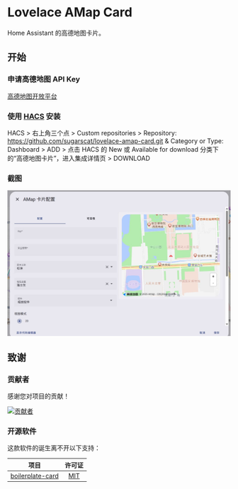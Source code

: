 # Lovelace AMap Card

Home Assistant 的高德地图卡片。

## 开始

### 申请高德地图 API Key

[高德地图开放平台](https://lbs.amap.com/api/javascript-api-v2/prerequisites)

### 使用 [HACS](https://hacs.xyz/) 安装

HACS > 右上角三个点 > Custom repositories > Repository: https://github.com/sugarscat/lovelace-amap-card.git & Category or Type: Dashboard > ADD > 点击 HACS 的 New 或 Available for download 分类下的“高德地图卡片”，进入集成详情页 > DOWNLOAD

### 截图

![截图](./img.jpg)

## 致谢

### 贡献者

感谢您对项目的贡献！

[![贡献者](https://contrib.rocks/image?repo=sugarscat/lovelace-amap-card)](https://github.com/sugarscat/lovelace-amap-card/graphs/contributors)

### 开源软件

这款软件的诞生离不开以下支持：

| 项目                                                                 |                                   许可证                                   |
| -------------------------------------------------------------------- | :-------------------------------------------------------------------------: |
| [boilerplate-card](https://github.com/custom-cards/boilerplate-card) | [MIT](https://github.com/custom-cards/boilerplate-card/blob/master/LICENSE) |
